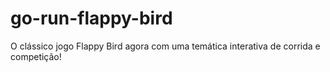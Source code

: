 # go-run-flappy-bird
O clássico jogo Flappy Bird agora com uma temática interativa de corrida e competição!

